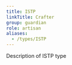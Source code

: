 ```yaml
---
title: ISTP
linkTitle: Crafter
group: guardian
role: artisan
aliases:
  - /types/ISTP
---
```

Description of ISTP type